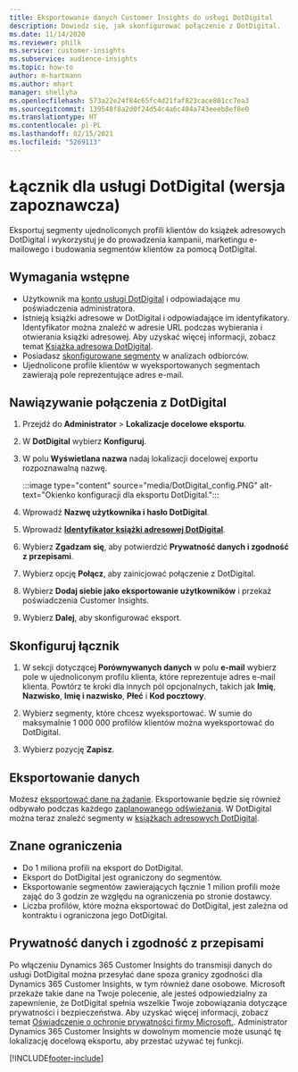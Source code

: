 ```yaml
---
title: Eksportowanie danych Customer Insights do usługi DotDigital
description: Dowiedz się, jak skonfigurować połączenie z DotDigital.
ms.date: 11/14/2020
ms.reviewer: philk
ms.service: customer-insights
ms.subservice: audience-insights
ms.topic: how-to
author: m-hartmann
ms.author: mhart
manager: shellyha
ms.openlocfilehash: 573a22e24f84c65fc4d21faf823cace801cc7ea3
ms.sourcegitcommit: 139548f8a2d0f24d54c4a6c404a743eeeb8ef8e0
ms.translationtype: HT
ms.contentlocale: pl-PL
ms.lasthandoff: 02/15/2021
ms.locfileid: "5269113"
---
```

# <a name="connector-for-dotdigital-preview"></a>Łącznik dla usługi DotDigital (wersja zapoznawcza)

Eksportuj segmenty ujednoliconych profili klientów do książek adresowych DotDigital i wykorzystuj je do prowadzenia kampanii, marketingu e-mailowego i budowania segmentów klientów za pomocą DotDigital. 

## <a name="prerequisites"></a>Wymagania wstępne

-   Użytkownik ma [konto usługi DotDigital](https://dotdigital.com/) i odpowiadające mu poświadczenia administratora.
-   Istnieją książki adresowe w DotDigital i odpowiadające im identyfikatory. Identyfikator można znaleźć w adresie URL podczas wybierania i otwierania książki adresowej. Aby uzyskać więcej informacji, zobacz temat [Książka adresowa DotDigital](https://support.dotdigital.com/hc/articles/212211968-Creating-an-address-book).
-   Posiadasz [skonfigurowane segmenty](segments.md) w analizach odbiorców.
-   Ujednolicone profile klientów w wyeksportowanych segmentach zawierają pole reprezentujące adres e-mail.

## <a name="connect-to-dotdigital"></a>Nawiązywanie połączenia z DotDigital

1. Przejdź do **Administrator** > **Lokalizacje docelowe eksportu**.

1. W **DotDigital** wybierz **Konfiguruj**.

1. W polu **Wyświetlana nazwa** nadaj lokalizacji docelowej exportu rozpoznawalną nazwę.

   :::image type="content" source="media/DotDigital_config.PNG" alt-text="Okienko konfiguracji dla eksportu DotDigital.":::

1. Wprowadź **Nazwę użytkownika i hasło DotDigital**.

1. Wprowadź **[Identyfikator książki adresowej DotDigital](https://support.dotdigital.com/hc/articles/212211968-Creating-an-address-book)**.

1. Wybierz **Zgadzam się**, aby potwierdzić **Prywatność danych i zgodność z przepisami**.

1. Wybierz opcję **Połącz**, aby zainicjować połączenie z DotDigital.

1. Wybierz **Dodaj siebie jako eksportowanie użytkowników** i przekaż poświadczenia Customer Insights.

1. Wybierz **Dalej**, aby skonfigurować eksport.

## <a name="configure-the-connector"></a>Skonfiguruj łącznik

1. W sekcji dotyczącej **Porównywanych danych** w polu **e-mail** wybierz pole w ujednoliconym profilu klienta, które reprezentuje adres e-mail klienta. Powtórz te kroki dla innych pól opcjonalnych, takich jak **Imię**, **Nazwisko**, **Imię i nazwisko**, **Płeć** i **Kod pocztowy**.

1. Wybierz segmenty, które chcesz wyeksportować. W sumie do maksymalnie 1 000 000 profilów klientów można wyeksportować do DotDigital.

1. Wybierz pozycję **Zapisz**.

## <a name="export-the-data"></a>Eksportowanie danych

Możesz [eksportować dane na żądanie](export-destinations.md). Eksportowanie będzie się również odbywało podczas każdego [zaplanowanego odświeżania](system.md#schedule-tab). W DotDigital można teraz znaleźć segmenty w [książkach adresowych DotDigital](https://support.dotdigital.com/hc/articles/212211968-Creating-an-address-book).

## <a name="known-limitations"></a>Znane ograniczenia

- Do 1 miliona profili na eksport do DotDigital.
- Eksport do DotDigital jest ograniczony do segmentów.
- Eksportowanie segmentów zawierających łącznie 1 milion profili może zająć do 3 godzin ze względu na ograniczenia po stronie dostawcy. 
- Liczba profilów, które można eksportować do DotDigital, jest zależna od kontraktu i ograniczona jego DotDigital.

## <a name="data-privacy-and-compliance"></a>Prywatność danych i zgodność z przepisami

Po włączeniu Dynamics 365 Customer Insights do transmisji danych do usługi DotDigital można przesyłać dane spoza granicy zgodności dla Dynamics 365 Customer Insights, w tym również dane osobowe. Microsoft przekaże takie dane na Twoje polecenie, ale jesteś odpowiedzialny za zapewnienie, że DotDigital spełnia wszelkie Twoje zobowiązania dotyczące prywatności i bezpieczeństwa. Aby uzyskać więcej informacji, zobacz temat [Oświadczenie o ochronie prywatności firmy Microsoft.](https://go.microsoft.com/fwlink/?linkid=396732).
Administrator Dynamics 365 Customer Insights w dowolnym momencie może usunąć tę lokalizację docelową eksportu, aby przestać używać tej funkcji.


[!INCLUDE[footer-include](../includes/footer-banner.md)]